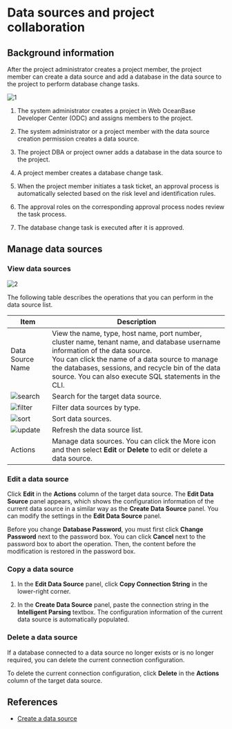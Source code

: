 # Data sources and project collaboration

## Background information

After the project administrator creates a project member, the project member can create a data source and add a database in the data source to the project to perform database change tasks.

![1](https://obbusiness-private.oss-cn-shanghai.aliyuncs.com/doc/img/odc/422/400.connection-management/200.personal-connection-and-project-collaboration/1.png)

1. The system administrator creates a project in Web OceanBase Developer Center (ODC) and assigns members to the project.

2. The system administrator or a project member with the data source creation permission creates a data source.

3. The project DBA or project owner adds a database in the data source to the project.

4. A project member creates a database change task.

5. When the project member initiates a task ticket, an approval process is automatically selected based on the risk level and identification rules.

6. The approval roles on the corresponding approval process nodes review the task process.

7. The database change task is executed after it is approved.

## Manage data sources

### View data sources

![2](https://obbusiness-private.oss-cn-shanghai.aliyuncs.com/doc/img/odc/422/400.connection-management/200.personal-connection-and-project-collaboration/2.png)

The following table describes the operations that you can perform in the data source list.

| Item | Description |
|--------|-------|
| Data Source Name | View the name, type, host name, port number, cluster name, tenant name, and database username information of the data source. <br>You can click the name of a data source to manage the databases, sessions, and recycle bin of the data source. You can also execute SQL statements in the CLI.  |
| ![search](https://obbusiness-private.oss-cn-shanghai.aliyuncs.com/doc/img/odc/icon/search.jpg) | Search for the target data source.  |
| ![filter](https://obbusiness-private.oss-cn-shanghai.aliyuncs.com/doc/img/odc/icon/filter.jpg) | Filter data sources by type.  |
| ![sort](https://obbusiness-private.oss-cn-shanghai.aliyuncs.com/doc/img/odc/icon/sort.png) | Sort data sources.  |
| ![update](https://obbusiness-private.oss-cn-shanghai.aliyuncs.com/doc/img/odc/icon/refresh.jpg) | Refresh the data source list.  |
| Actions | Manage data sources. You can click the More icon and then select **Edit** or **Delete** to edit or delete a data source.  |

### Edit a data source

Click **Edit** in the **Actions** column of the target data source. The **Edit Data Source** panel appears, which shows the configuration information of the current data source in a similar way as the **Create Data Source** panel. You can modify the settings in the **Edit Data Source** panel.

Before you change **Database Password**, you must first click **Change Password** next to the password box. You can click **Cancel** next to the password box to abort the operation. Then, the content before the modification is restored in the password box.

### Copy a data source

1. In the **Edit Data Source** panel, click **Copy Connection String** in the lower-right corner.

2. In the **Create Data Source** panel, paste the connection string in the **Intelligent Parsing** textbox. The configuration information of the current data source is automatically populated.

### Delete a data source

If a database connected to a data source no longer exists or is no longer required, you can delete the current connection configuration.

To delete the current connection configuration, click **Delete** in the **Actions** column of the target data source.

## References

- [Create a data source](../400.connection-management/100.create-a-personal-connection.md)
